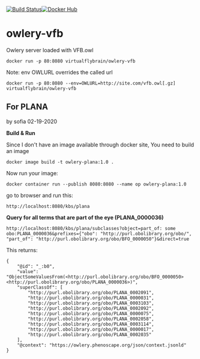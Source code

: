 [![Build Status](https://travis-ci.org/VirtualFlyBrain/owlery-vfb.svg?branch=master)](https://travis-ci.org/VirtualFlyBrain/owlery-vfb)[![Docker Hub](https://www.shippable.com/assets/images/logos/docker-hub.jpg)](https://hub.docker.com/r/virtualflybrain/owlery-vfb/)

# owlery-vfb
Owlery server loaded with VFB.owl  

```
docker run -p 80:8080 virtualflybrain/owlery-vfb
```

Note: env OWLURL overrides the called url
```
docker run -p 80:8080 --env=OWLURL=http://site.com/vfb.owl[.gz] virtualflybrain/owlery-vfb
```

## For PLANA 
by sofia 02-19-2020

__Build & Run__

Since I don't have an image available through docker site, You need to build an image
```
docker image build -t owlery-plana:1.0 .
```

Now run your image:
```
docker container run --publish 8080:8080 --name op owlery-plana:1.0
```

go to browser and run this:
```
http://localhost:8080/kbs/plana
```


__Query for all terms that are part of the eye (PLANA_0000036)__
```
http://localhost:8080/kbs/plana/subclasses?object=part_of: some obo:PLANA_0000036&prefixes={"obo": "http://purl.obolibrary.org/obo/", "part_of": "http://purl.obolibrary.org/obo/BFO_0000050"}&direct=true
```
This returns:
```
{
	"@id": "_:b0",
	"value": "ObjectSomeValuesFrom(<http://purl.obolibrary.org/obo/BFO_0000050> <http://purl.obolibrary.org/obo/PLANA_0000036>)",
	"superClassOf": [
		"http://purl.obolibrary.org/obo/PLANA_0002091",
		"http://purl.obolibrary.org/obo/PLANA_0000031",
		"http://purl.obolibrary.org/obo/PLANA_0003103",
		"http://purl.obolibrary.org/obo/PLANA_0002092",
		"http://purl.obolibrary.org/obo/PLANA_0000075",
		"http://purl.obolibrary.org/obo/PLANA_0002058",
		"http://purl.obolibrary.org/obo/PLANA_0003114",
		"http://purl.obolibrary.org/obo/PLANA_0000017",
		"http://purl.obolibrary.org/obo/PLANA_0002035"
	],
	"@context": "https://owlery.phenoscape.org/json/context.jsonld"
}
```
